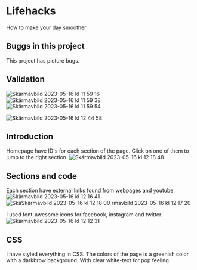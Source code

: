 # Lifehacks
 How to make your day smoother
## Buggs in this project
This project has picture bugs.

## Validation
![Skärmavbild 2023-05-16 kl  11 59 16](https://github.com/Axellewing/Lifehacks/assets/127880600/b11ea8c9-2099-47f0-9b70-8a2ea79d3b10)
![Skärmavbild 2023-05-16 kl  11 59 38](https://github.com/Axellewing/Lifehacks/assets/127880600/3e8425ab-2449-4b31-b8e1-873b67bb785d)
![Skärmavbild 2023-05-16 kl  11 59 54](https://github.com/Axellewing/Lifehacks/assets/127880600/42b1ebfa-20f3-48d8-afb5-da53c04da2a4)

![Skärmavbild 2023-05-16 kl  12 44 58](https://github.com/Axellewing/Lifehacks/assets/127880600/f7327c55-224b-42ef-9bea-d812f456cf8a)

## Introduction
Homepage have ID's for each section of the page. Click on one of them to jump to the right section. ![Skärmavbild 2023-05-16 kl  12 18 48](https://github.com/Axellewing/Lifehacks/assets/127880600/0c52d209-0702-400b-8117-12a2781ea9b0)

## Sections and code
Each section have external links found from webpages and youtube. ![Skärmavbild 2023-05-16 kl  12 16 41](https://github.com/Axellewing/Lifehacks/assets/127880600/6ac4890c-30fd-4dae-9eb3-619f5dd3d783)
![Skä![Skärmavbild 2023-05-16 kl  12 18 00](https://github.com/Axellewing/Lifehacks/assets/127880600/3e648764-db26-4bcd-8b72-efb78f56a5f8)
rmavbild 2023-05-16 kl  12 17 20](https://github.com/Axellewing/Lifehacks/assets/127880600/a44aabe4-ad5b-4e19-b8ea-b9d6cb02dad0)

I used font-awesome icons for facebook, instagram and twitter. 
![Skärmavbild 2023-05-16 kl  12 12 31](https://github.com/Axellewing/Lifehacks/assets/127880600/ef8567c0-1315-4309-9f9e-b5fe3833ea5c)

## CSS
I have styled everything in CSS. The colors of the page is a greenish color with a darkbrow background. With clear white-text for pop feeling. 
